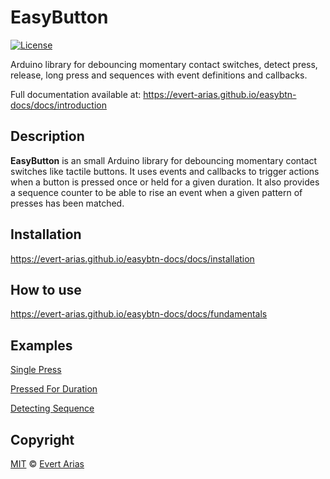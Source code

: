 # EasyButton

[![License](https://img.shields.io/badge/license-MIT%20License-blue.svg)](http://doge.mit-license.org)

Arduino library for debouncing momentary contact switches, detect press, release, long press and sequences with event definitions and callbacks.

Full documentation available at: <https://evert-arias.github.io/easybtn-docs/docs/introduction>

## Description

**EasyButton** is an small Arduino library for debouncing momentary contact switches like tactile buttons. It uses events and callbacks to trigger actions when a button is pressed once or held for a given duration. It also provides a sequence counter to be able to rise an event when a given pattern of presses has been matched.

## Installation

<https://evert-arias.github.io/easybtn-docs/docs/installation>

## How to use

<https://evert-arias.github.io/easybtn-docs/docs/fundamentals>

## Examples

[Single Press](https://evert-arias.github.io/easybtn-docs/docs/on-single-press-example)

[Pressed For Duration](https://evert-arias.github.io/easybtn-docs/docs/on-pressed-for-duration-example)

[Detecting Sequence](https://evert-arias.github.io/easybtn-docs/docs/on-sequence-example)

## Copyright

[MIT](../LICENSE.md) © [Evert Arias](https://me.treve.dev/)

